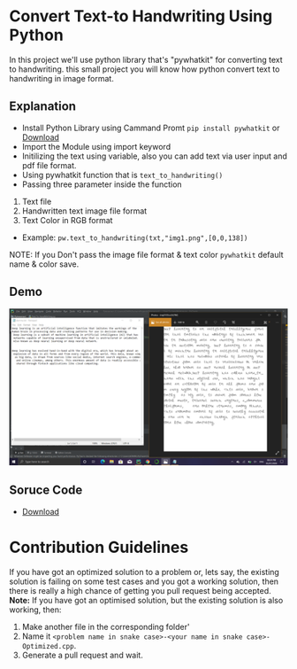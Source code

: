 # Convert Text-to Handwriting Using Python

In this project we'll use python library that's "pywhatkit"  for converting text to handwriting. this small project you will know how python convert text to handwriting in image format.

## Explanation
  - Install Python Library using Cammand Promt `pip install pywhatkit` or  [Download](https://pypi.org/project/pywhatkit/)
  - Import the Module using import keyword 
  - Initilizing the text using variable, also you can add text via user input and pdf file format.
  - Using pywhatkit function that is `text_to_handwriting()`
  - Passing three parameter inside the function
   1. Text file 
   2. Handwritten text image file format
   3. Text Color in RGB format
   
   -  Example: `pw.text_to_handwriting(txt,"img1.png",[0,0,138])`
   
   NOTE: If you Don't pass the image file format & text color  `pywhatkit` default name & color save.
   

## Demo
<img src="text_to_handwrting.png">

## Soruce Code
- [Download](https://drive.google.com/file/d/1cWIfTZ-t6TQ0CRCmrALZ-loa21YqEdJO/view?usp=sharing)


# Contribution Guidelines

If you have got an optimized solution to a problem or, lets say, the existing solution is failing on some test cases and you got a working solution, then there is really a high chance of getting you pull request being accepted. 
**Note:** If you have got an optimised solution, but the existing solution is also working, then:
1. Make another file in the corresponding folder'
2. Name it `<problem name in snake case>-<your name in snake case>-Optimized.cpp`.
3. Generate a pull request and wait.

